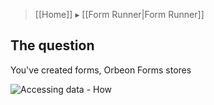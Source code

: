 > [[Home]] ▸ [[Form Runner|Form Runner]]

## The question

You've created forms, Orbeon Forms stores 

![Accessing data - How](https://orbeon.mybalsamiq.com/mockups/3495508.png?key=409bf6fda74861c325ab1cbb3f99d1ac269a20b6)